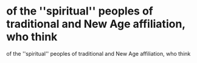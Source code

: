 # of the ''spiritual'' peoples of traditional and New Age affiliation, who think

of the ''spiritual'' peoples of traditional and New Age affiliation, who think